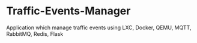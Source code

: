 # Traffic-Events-Manager
Application which manage traffic events using LXC, Docker, QEMU, MQTT, RabbitMQ, Redis, Flask
